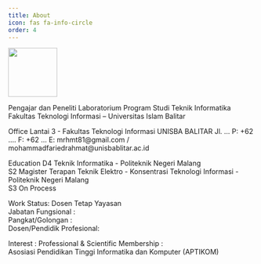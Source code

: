 ```yaml
---
title: About
icon: fas fa-info-circle
order: 4
---
```


<img src="https://avatars.githubusercontent.com/u/9167070?v=4" alt="" width="100" height="100" />
<p>Pengajar dan Peneliti
Laboratorium 
Program Studi Teknik Informatika
Fakultas Teknologi Informasi – Universitas Islam Balitar</p>

<p>
Office
Lantai 3 - Fakultas Teknologi Informasi UNISBA BALITAR
Jl. ...
P: +62 .... F: +62 ...
E: mrhmt81@gmail.com / mohammadfariedrahmat@unisbablitar.ac.id</p>

<p>
Education
D4 Teknik Informatika - Politeknik Negeri Malang<br>
S2 Magister Terapan Teknik Elektro - Konsentrasi Teknologi Informasi - Politeknik Negeri Malang<br>
S3 On Process </p>

<p>
Work
Status: Dosen Tetap Yayasan<br>
Jabatan Fungsional : <br>
Pangkat/Golongan  : <br>
Dosen/Pendidik Profesional: <br> 
</p>

<p>
Interest : 
Professional & Scientific Membership : <br>
Asosiasi Pendidikan Tinggi Informatika dan Komputer (APTIKOM)</p>
